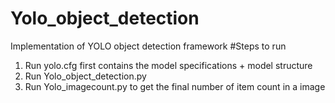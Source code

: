 # Yolo_object_detection

Implementation of YOLO object detection framework
#Steps to run
  1. Run yolo.cfg first contains the model specifications + model structure
  2. Run Yolo_object_detection.py 
  3. Run Yolo_imagecount.py to get the final number of item count in a image 

